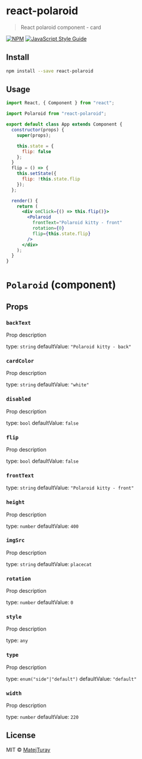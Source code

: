 # react-polaroid

> React polaroid component - card

[![NPM](https://img.shields.io/npm/v/react-polaroid.svg)](https://www.npmjs.com/package/react-polaroid) [![JavaScript Style Guide](https://img.shields.io/badge/code_style-standard-brightgreen.svg)](https://standardjs.com)

## Install

```bash
npm install --save react-polaroid
```

## Usage

```jsx
import React, { Component } from "react";

import Polaroid from "react-polaroid";

export default class App extends Component {
  constructor(props) {
    super(props);

    this.state = {
      flip: false
    };
  }
  flip = () => {
    this.setState({
      flip: !this.state.flip
    });
  };

  render() {
    return (
      <div onClick={() => this.flip()}>
        <Polaroid
          frontText="Polaroid kitty - front"
          rotation={0}
          flip={this.state.flip}
        />
      </div>
    );
  }
}
```

# `Polaroid` (component)

## Props

### `backText`

Prop description

type: `string`
defaultValue: `"Polaroid kitty - back"`

### `cardColor`

Prop description

type: `string`
defaultValue: `"white"`

### `disabled`

Prop description

type: `bool`
defaultValue: `false`

### `flip`

Prop description

type: `bool`
defaultValue: `false`

### `frontText`

type: `string`
defaultValue: `"Polaroid kitty - front"`

### `height`

Prop description

type: `number`
defaultValue: `400`

### `imgSrc`

Prop description

type: `string`
defaultValue: `placecat`

### `rotation`

Prop description

type: `number`
defaultValue: `0`

### `style`

Prop description

type: `any`

### `type`

Prop description

type: `enum("side"|"default")`
defaultValue: `"default"`

### `width`

Prop description

type: `number`
defaultValue: `220`

## License

MIT © [MatejTuray](https://github.com/MatejTuray)
